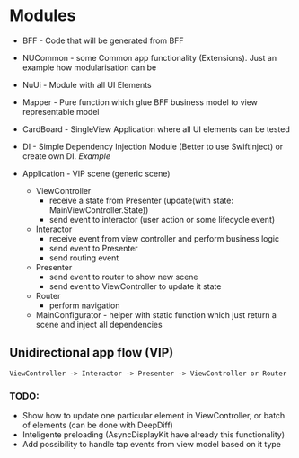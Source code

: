 # Modules

* BFF - Code that will be generated from BFF

* NUCommon - some Common app functionality (Extensions). Just an example how modularisation can be

* NuUi - Module with all UI Elements

* Mapper - Pure function which glue BFF business model to view representable model

* CardBoard - SingleView Application where all UI elements can be tested

* DI - Simple Dependency Injection Module (Better to use SwiftInject) or create own DI. *Example* 

* Application - VIP scene (generic scene)
    * ViewController 
        * receive a state from Presenter (update(with state: MainViewController.State))
        * send event to interactor (user action or some lifecycle event)
    * Interactor
        * receive event from view controller and perform business logic
        * send event to Presenter
        * send routing event
    * Presenter 
        * send event to router to show new scene
        * send event to ViewController to update it state
    * Router 
        * perform navigation
    * MainConfigurator - helper with static function which just return a scene and inject all dependencies
        
    
## Unidirectional app flow (VIP)
    ViewController -> Interactor -> Presenter -> ViewController or Router


### TODO:
* Show how to update one particular element in ViewController, or batch of elements (can be done with DeepDiff)
* Inteligente preloading (AsyncDisplayKit have already this functionality)
* Add possibility to handle tap events from view model based on it type 
